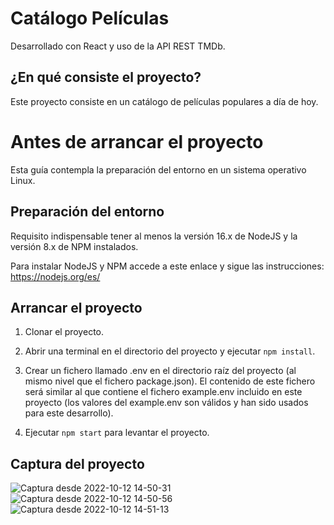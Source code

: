 # Catálogo Películas
Desarrollado con React y uso de la API REST TMDb.

## ¿En qué consiste el proyecto?
Este proyecto consiste en un catálogo de películas populares a día de hoy.

# Antes de arrancar el proyecto
Esta guía contempla la preparación del entorno en un sistema operativo Linux.

## Preparación del entorno
Requisito indispensable tener al menos la versión 16.x de NodeJS y la versión 8.x de NPM instalados.

Para instalar NodeJS y NPM accede a este enlace y sigue las instrucciones: https://nodejs.org/es/

## Arrancar el proyecto
  1. Clonar el proyecto.
  
  2. Abrir una terminal en el directorio del proyecto y ejecutar `npm install`.
  
  3. Crear un fichero llamado .env en el directorio raíz del proyecto (al mismo nivel que el fichero package.json). El contenido de este fichero será similar al que contiene el fichero example.env incluido en este proyecto (los valores del example.env son válidos y han sido usados para este desarrollo).
  
  4. Ejecutar `npm start` para levantar el proyecto.

## Captura del proyecto

![Captura desde 2022-10-12 14-50-31](https://user-images.githubusercontent.com/111053234/195352178-26aa1568-5716-4b5c-9af8-6c23092584da.png)
![Captura desde 2022-10-12 14-50-56](https://user-images.githubusercontent.com/111053234/195352193-737e9034-80fd-435e-b1e1-0ffbcf463c5f.png)
![Captura desde 2022-10-12 14-51-13](https://user-images.githubusercontent.com/111053234/195352208-34502795-14fe-43a6-9dbe-99786cce0279.png)

